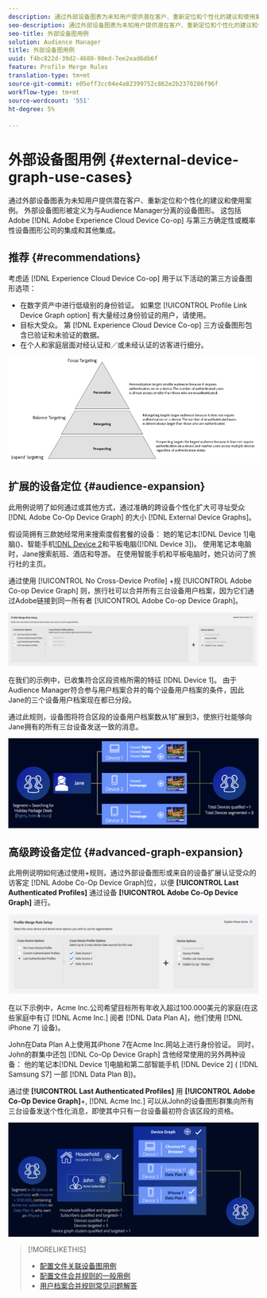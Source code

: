 ```yaml
---
description: 通过外部设备图表为未知用户提供潜在客户、重新定位和个性化的建议和使用案例。 外部设备图形被定义为与Audience Manager分离的设备图形。 这包括Adobe Experience Cloud Device Co-op以及Adobe与第三方确定性或概率性设备图公司的其他集成。
seo-description: 通过外部设备图表为未知用户提供潜在客户、重新定位和个性化的建议和使用案例。 外部设备图形被定义为与Audience Manager分离的设备图形。 这包括Adobe Experience Cloud Device Co-op以及Adobe与第三方确定性或概率性设备图公司的其他集成。
seo-title: 外部设备图用例
solution: Audience Manager
title: 外部设备图用例
uuid: f4bc822d-39d2-4680-90ed-7ee2ead6db6f
feature: Profile Merge Rules
translation-type: tm+mt
source-git-commit: e05eff3cc04e4a82399752c862e2b2370286f96f
workflow-type: tm+mt
source-wordcount: '551'
ht-degree: 5%

---
```



# 外部设备图用例 {#external-device-graph-use-cases}

通过外部设备图表为未知用户提供潜在客户、重新定位和个性化的建议和使用案例。 外部设备图形被定义为与Audience Manager分离的设备图形。 这包括Adobe [!DNL Adobe Experience Cloud Device Co-op] 与第三方确定性或概率性设备图形公司的集成和其他集成。

## 推荐 {#recommendations}

考虑适 [!DNL Experience Cloud Device Co-op] 用于以下活动的第三方设备图形选项：

* 在数字资产中进行低级别的身份验证。 如果您 [!UICONTROL Profile Link Device Graph option] 有大量经过身份验证的用户，请使用。
* 目标大受众。 第 [!DNL Experience Cloud Device Co-op] 三方设备图形包含已验证和未验证的数据。
* 在个人和家庭层面对经认证和／或未经认证的访客进行细分。

![](assets/merge-rule-triangle1.png)
<!-- 
## Prospecting/Branding Use Case {#prospecting-branding-use-cases}

A branding campaign is designed to reach as many people as possible. It places few limits on segment qualification. But, these campaigns can waste budget and impressions by constantly targeting people who see your content multiple times and don't convert. A [!UICONTROL Profile Merge] rule that uses the [!DNL Device Co-op] or third-party option can help you create an efficient branding campaign. For example, you can add these unknown users to a "not in-market" segment after seeing them across multiple devices for your set frequency cap.

<table id="table_00F6EED172574E80A38CADA8A92A23B1"> 
 <thead> 
  <tr> 
   <th colname="col1" class="entry"> Use Case </th> 
   <th colname="col2" class="entry"> Description </th> 
  </tr> 
 </thead>
 <tbody> 
  <tr> 
   <td colname="col1"> <p> <b>Conditions</b> </p> </td> 
   <td colname="col2">This use case assumes these conditions: <p> 
     <ul id="ul_F5CA7EE525774F7EBA5FBB5F94E4EDC8"> 
      <li id="li_81AE304924724146A24FAB5B6533AD8E">You want to deliver a maximum of 10 impressions to an anonymous user for a specific ad campaign. </li> 
      <li id="li_E371F989735245B0B82433DE240D56D0">A user has 4 devices and may or may not have authenticated on your site. </li> 
      <li id="li_9231ABE15CA249E6B79D8BF0E511FD33">An anonymous user sees the ad a total of 10 times while browsing in an unauthenticated state on their current device and 3 devices linked to the current device by an external device graph. </li> 
      <li id="li_8C276C07019C49EFA3A0D0D54CF73C31">You have defined an <span class="keyword"> Audience Manager</span> segment to qualify anonymous users after they have seen 10 impressions. </li> 
     </ul> </p> </td> 
  </tr> 
  <tr> 
   <td colname="col1"> <p> <b>Results</b> </p> </td> 
   <td colname="col2"> <p>Given these conditions, <span class="keyword"> Audience Manager</span>: </p> <p> 
     <ul id="ul_8E988B1005324526BC6DC6637BBACCFB"> 
      <li id="li_C9DD546754914BACB8F4C92C7D4ED70E">Merges the anonymous, unauthenticated activity collected from the current device and the 3 devices linked by the external device graph (the ad impressions from each device). </li> 
      <li id="li_FB55CB9116074525BA30FF062D1136AE">Evaluates the unauthenticated user for segment qualification based on a combination of anonymous activity across all 3 devices linked by the external device graph and the current device. </li> 
      <li id="li_B28EB32F718145A7ABBDAC0AF75E2AFC">Sends the segment to any real-time destination for use as a suppression segment on the current device and all 3 devices linked by the external device graph. </li> 
     </ul> </p> </td> 
  </tr> 
 </tbody> 
</table>

## Retargeting or Site Personalization Use Case {#retargeting-use-case}

These strategies are designed to bring an unauthenticated or unknown user back to your site or personalize their browsing experience while they're on-site.

<table id="table_0EE2052AA3E744B3B76036FC06B5A453"> 
 <thead> 
  <tr> 
   <th colname="col1" class="entry"> Use Case </th> 
   <th colname="col2" class="entry"> Description </th> 
  </tr> 
 </thead>
 <tbody> 
  <tr> 
   <td colname="col1"> <p> <b>Conditions</b> </p> </td> 
   <td colname="col2">This use case assumes these conditions: <p> 
     <ul id="ul_FD0B869B4AF3453FAEC9BA3A45ABF039"> 
      <li id="li_8E30BAED42E94AB3B81FCB1C7464E5FC">You want to deliver a personalized on-site and/or off-site experience to an anonymous user based on their activity on your site while in an unauthenticated state. </li> 
      <li id="li_3DBE53BA94324F1BA1C52A37AD4E426C">A user has multiple devices and may or may not have authenticated to your site. </li> 
      <li id="li_F867AFBDC1A54CD6A68AB0EC196E27C9">A user views multiple pages on your site while browsing in an unauthenticated state on their current device and 3 other devices linked by an external device graph. </li> 
      <li id="li_7E35D77949CE4E69BD51655AA4C40BEE">You have defined an <span class="keyword"> Audience Manager</span> segment to qualify users after they have viewed multiple pages on your site while browsing in an unauthenticated state.</li>
     </ul> </p> </td> 
  </tr> 
  <tr> 
   <td colname="col1"> <p> <b>Results</b> </p> </td> 
   <td colname="col2"> <p>Given these conditions, <span class="wintitle"> Audience Manager</span>: </p> <p> 
     <ul id="ul_301339426B0643B295DC5B17E1939CFB"> 
      <li id="li_7E8BC3B179804F4A929497DE81E76911">Merges the anonymous, unauthenticated activity collected from the current devices and the 3 devices linked by the external device graph (the multiple page views from each device). </li> 
      <li id="li_803EFD58AA124A5BBC8279C4DC695544">Evaluates the unauthenticated user for segment qualification based on a combination of anonymous activity across all 3 devices linked by the external device graph and the current device. </li> 
      <li id="li_98D749268CC5456CBC9CF3BF5EB91BA8">Sends the segment to any real-time destination to deliver a personalized on-site and/or off-site experience across the current device and all 3 devices linked by the external device graph. </li>
     </ul> </p> </td>
  </tr>
 </tbody>
</table> -->

## 扩展的设备定位 {#audience-expansion}

此用例说明了如何通过或其他方式，通过准确的跨设备个性化扩大可寻址受众 [!DNL Adobe Co-Op Device Graph] 的大小 [!DNL External Device Graphs]。

假设简拥有三款她经常用来搜索度假套餐的设备： 她的笔记本[!DNL Device 1]电脑()、智能手机[!DNL Device 2]()和平板电脑([!DNL Device 3])。 使用笔记本电脑时，Jane搜索航班、酒店和导游。 在使用智能手机和平板电脑时，她只访问了旅行社的主页。

通过使用 [!UICONTROL No Cross-Device Profile] +规 [!UICONTROL Adobe Co-op Device Graph] 则，旅行社可以合并所有三台设备用户档案，因为它们通过Adobe链接到同一所有者 [!UICONTROL Adobe Co-op Device Graph]。

![受众扩展规则](assets/audience-expansion-rule.png)

在我们的示例中，已收集符合区段资格所需的特征 [!DNL Device 1]。 由于Audience Manager符合参与用户档案合并的每个设备用户档案的条件，因此Jane的三个设备用户档案现在都已分段。

通过此规则，设备图将符合区段的设备用户档案数从1扩展到3，使旅行社能够向Jane拥有的所有三台设备发送一致的消息。

![受众扩展](assets/audience-expansion.png)

## 高级跨设备定位 {#advanced-graph-expansion}

此用例说明如何通过使用+规则，通过外部设备图形或来自的设备扩展认证受众的访客定 [!DNL Adobe Co-Op Device Graph]位，以便 **[!UICONTROL Last Authenticated Profiles]** 通过设备 **[!UICONTROL Adobe Co-Op Device Graph]** 进行。

![最后设备图](assets/last-device-coop.png)

在以下示例中，Acme Inc.公司希望目标所有年收入超过100.000美元的家庭(在这些家庭中有订 [!DNL Acme Inc.] 阅者 [!DNL Data Plan A]，他们使用 [!DNL iPhone 7] 设备)。

John在Data Plan A上使用其iPhone 7在Acme Inc.网站上进行身份验证。 同时，John的群集中还包 [!DNL Co-Op Device Graph] 含他经常使用的另外两种设备： 他的笔记本[!DNL Device 1]电脑和第二部智能手机 [!DNL Device 2] ( [!DNL Samsung S7] 一部 [!DNL Data Plan B])。

通过使 **[!UICONTROL Last Authenticated Profiles]** 用 **[!UICONTROL Adobe Co-Op Device Graph]**+, [!DNL Acme Inc.] 可以从John的设备图形群集向所有三台设备发送个性化消息，即使其中只有一台设备最初符合该区段的资格。

![高级图扩展](assets/advanced-device-graph-expansion.png)

>[!MORELIKETHIS]
>
>* [配置文件关联设备图用例](profile-link-use-case.md)
>* [配置文件合并规则的一般用例](merge-rule-targeting-options.md)
>* [用户档案合并规则常见问题解答](../../faq/faq-profile-merge.md)

